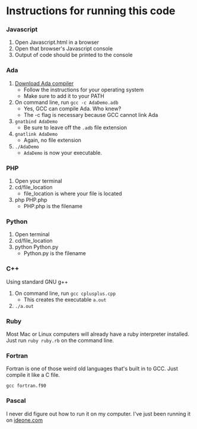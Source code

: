 # Instructions for running this code

### Javascript

 1. Open Javascript.html in a browser
 2. Open that browser's Javascript console
 3. Output of code should be printed to the console

### Ada
 
 1. [Download Ada compiler](http://libre.adacore.com/download/)
    - Follow the instructions for your operating system
    - Make sure to add it to your PATH
 2. On command line, run `gcc -c AdaDemo.adb`
    - Yes, GCC can compile Ada. Who knew?
    - The -c flag is necessary because GCC cannot link Ada
 3. `gnatbind AdaDemo`
    - Be sure to leave off the `.adb` file extension
 4. `gnatlink AdaDemo`
    - Again, no file extension
 5. `./AdaDemo`
    - `AdaDemo` is now your executable.
    
### PHP

1. Open your terminal
2. cd/file_location
   - file_location is where your file is located
3. php PHP.php
   - PHP.php is the filename
   
### Python

1. Open terminal
2. cd/file_location
3. python Python.py
   - Python.py is the filename

### C++
 
 Using standard GNU g++
 1. On command line, run `gcc cplusplus.cpp`
     * This creates the executable `a.out`
 2. `./a.out`

 ### Ruby

 Most Mac or Linux computers will already have a ruby interpreter installed. Just run `ruby ruby.rb` on the command line.

 ### Fortran

 Fortran is one of those weird old languages that's built in to GCC. Just compile it like a C file.

 `gcc fortran.f90`

 ### Pascal

 I never did figure out how to run it on my computer. I've just been running it on [ideone.com](http://ideone.com)